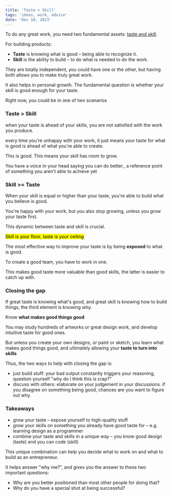 ```yaml
---
title: 'Taste > Skill'
tags: 'ideas, work, advice'
date: 'Dec 18, 2023'
---
```


To do any great work, you need two fundamental assets: [taste and skill](https://refactoring.fm/p/taste-vs-skills).

For building products:

- **Taste** is knowing what is good – being able to recognize it.
- **Skill** is the ability to build – to do what is needed to do the work.

They are totally independent, you could have one or the other, but having both allows you to make truly great work.

It also helps in personal growth. The fundamental question is whether your skill is good enough for your taste.

Right now, you could be in one of two scenarios

### Taste > Skill

when your taste is ahead of your skills, you are not satisfied with the work you produce.

every time you're unhappy with your work, it just means your taste for what is good is ahead of what you're able to create.

This is good. This means your skill has room to grow.

You have a voice in your head saying you can do better., a reference point of something you aren't able to achieve yet

### Skill >= Taste

When your skill is equal or higher than your taste, you're able to build what you believe is good.

You're happy with your work, but you also stop growing, unless you grow your taste first.

This dynamic between taste and skill is crucial.

<mark>Skill is your floor, taste is your ceiling</mark>

The most effective way to improve your taste is by being **exposed** to what is good.

To create a good team, you have to work in one.

This makes good taste more valuable than good skills, the latter is easier to catch up with.

### Closing the gap

If great taste is knowing what's good, and great skill is knowing how to build things, the third element is knowing why.

Know **what makes good things good**

You may study hundreds of artworks or great design work, and develop intuitive taste for good ones.

But unless you create your own designs, or paint or sketch, you learn what makes good things good, and ultimately allowing your **taste to turn into skills**

Thus, the two ways to help with closing the gap is:

- just build stuff: your bad output constantly triggers your reasoning, question yourself "why do I think this is crap?"
- discuss with others: elaborate on your judgement in your discussions. if you disagree on something being good, chances are you want to figure out why.

### Takeaways

- grow your taste – expose yourself to high-quality stuff
- grow your skills on something you already have good taste for – e.g. learning design as a programmer
- combine your taste and skills in a unique way – you know good design (taste) and you can code (skill)

This unique combination can help you decide what to work on and what to build as an entrepreneur.

It helps answer "why me?", and gives you the answer to these two important questions:

- Why are you better positioned than most other people for doing that?
- Why do you have a special shot at being successful?
